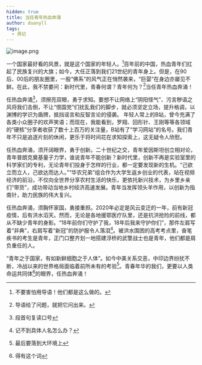 ```yaml
---
hidden: true
title: 当任青年热血奔涌
author: duanyll
tags:
  - 周记
---
```


![image.png](https://img.duanyll.com/img/pBUsgSljDd2hoe3.png)

一个国家最好看的风景，就是这个国家的年轻人。[^1]百年前的中国，热血青年们扛起了民族复兴的大旗；如今，大任正落到我们21世纪的青年身上。但是，在90后、00后的朋友圈里，一股“佛系”的风气正在悄然袭来，“巨婴”在身边亦屡见不鲜。在此，我不禁要问：新时代里，青春何谓？青年何为？[^2]当任青年热血奔涌！

[^1]: 不要害怕用导语！他们都是这么做的。

[^2]: 导语给了问题，就把它问出来。

任热血奔涌[^3]，须擦亮双眼，勇于求知。要想不让网络上“阴阳怪气”、污言秽语之风将我们击倒，不让“恨国党”们扰乱我们的脚步，就必须坚定立场，提升格调，以渊博的学识为盾牌，抵挡谣言和反智言论的侵袭。
年轻人常上的B站，曾今充满了各类小众圈子的欢声笑语；而现在，我能看到，罗翔、回形针、王刚等等各领域的“硬核”分享者收获了数十上百万的关注量，B站有了“学习网站”的名号。我们青年不只是追逐片刻的休闲，更乐于将时间花在求知探索上，这无疑令人欣慰。

[^3]: 段首句复读口号

任热血奔涌，须开阔眼界，勇于创新。二十世纪之交，青年爱因斯坦创立相对论，青年普朗克奠基量子力学，谁说青年不能创新？新时代里，创新不再是实验室里的科学家们的专利，无论青年们投身于怎样的行业，都一定要发现新的生机。“己欲立而立人，己欲达而达人。”“华农兄弟”组合作为大学生返乡创业的代表，站在视频经济的前沿，不仅向全世界分享农村生活的快乐，更依托新兴技术，为乡里乡亲们“带货”，成功带动当地乡村经济高速发展。青年当发挥领头羊作用，以创新为指南针，助力民族的伟大复兴。

任热血奔涌，须胸怀家国，勇接重担。2020年必定是风云变迁的一年，前有新冠疫情，后有洪水滔天。然而，无论是各地援鄂医疗队里，还是抗洪抢险的前线，都从不缺少青年的身影。“18年前你们守护了我，18年后我来守护你们”，那件左肩写着“非典”，右肩写着“新冠”的防护服令人落泪[^4]。被洪水围困的高考考点里，奋笔疾书的考生是青年，正门口整齐划一地搭建浮桥的武警战士也是青年，他们都是肩负重任的人。

[^4]: 记不到具体人名怎么办？

“青年之于国家，有如新鲜细胞之于人体”。如今中美关系交恶，中印边界纷扰不断，冷战以来的世界格局面临着前所未有的考验[^5]。青春年华的我们，更要以人类命运共同体[^6]的眼界，任热血奔涌！

[^5]: 最后要落到大环境上

[^6]: 得有这个词
